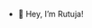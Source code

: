 - 👋 Hey, I’m Rutuja!


<!---
rutuja-bhosale/rutuja-bhosale is a ✨ special ✨ repository because its `README.md` (this file) appears on your GitHub profile.
You can click the Preview link to take a look at your changes.
--->

